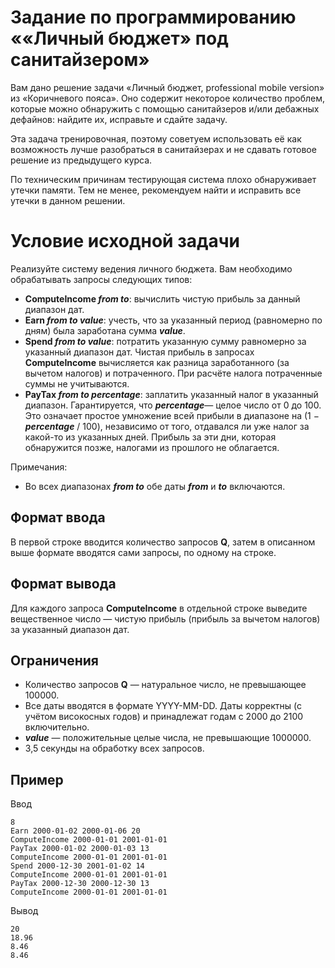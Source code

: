 # Задание по программированию ««Личный бюджет» под санитайзером»

Вам дано решение задачи «Личный бюджет, professional mobile version» из «Коричневого пояса». Оно содержит некоторое количество проблем, которые можно обнаружить с помощью санитайзеров и/или дебажных дефайнов: найдите их, исправьте и сдайте задачу.

Эта задача тренировочная, поэтому советуем использовать её как возможность лучше разобраться в санитайзерах и не сдавать готовое решение из предыдущего курса.

По техническим причинам тестирующая система плохо обнаруживает утечки памяти. Тем не менее, рекомендуем найти и исправить все утечки в данном решении.

# Условие исходной задачи #

Реализуйте систему ведения личного бюджета. Вам необходимо обрабатывать запросы следующих типов:
- **ComputeIncome *from to***: вычислить чистую прибыль за данный диапазон дат.
- **Earn *from to value***: учесть, что за указанный период (равномерно по дням) была заработана сумма ***value***.
- **Spend *from to value***: потратить указанную сумму равномерно за указанный диапазон дат. Чистая прибыль в запросах **ComputeIncome** вычисляется как разница заработанного (за вычетом налогов) и потраченного. При расчёте налога потраченные суммы не учитываются.
- **PayTax *from to percentage***: заплатить указанный налог в указанный диапазон. Гарантируется, что ***percentage***— целое число от 0 до 100. Это означает простое умножение всей прибыли в диапазоне на (1 − ***percentage*** / 100), независимо от того, отдавался ли уже налог за какой-то из указанных дней. Прибыль за эти дни, которая обнаружится позже, налогами из прошлого не облагается.

Примечания:
- Во всех диапазонах ***from to*** обе даты ***from*** и ***to*** включаются.

## Формат ввода ##

В первой строке вводится количество запросов **Q**, затем в описанном выше формате вводятся сами запросы, по одному на строке.

## Формат вывода ##

Для каждого запроса **ComputeIncome** в отдельной строке выведите вещественное число — чистую прибыль (прибыль за вычетом налогов) за указанный диапазон дат.

## Ограничения ##
- Количество запросов **Q** — натуральное число, не превышающее 100000.
- Все даты вводятся в формате YYYY-MM-DD. Даты корректны (с учётом високосных годов) и принадлежат годам с 2000 до 2100 включительно.
- ***value*** — положительные целые числа, не превышающие 1000000.
- 3,5 секунды на обработку всех запросов.

## Пример ##

Ввод 

```commandline
8
Earn 2000-01-02 2000-01-06 20
ComputeIncome 2000-01-01 2001-01-01
PayTax 2000-01-02 2000-01-03 13
ComputeIncome 2000-01-01 2001-01-01
Spend 2000-12-30 2001-01-02 14
ComputeIncome 2000-01-01 2001-01-01
PayTax 2000-12-30 2000-12-30 13
ComputeIncome 2000-01-01 2001-01-01
```

Вывод

```commandline
20
18.96
8.46
8.46
```
